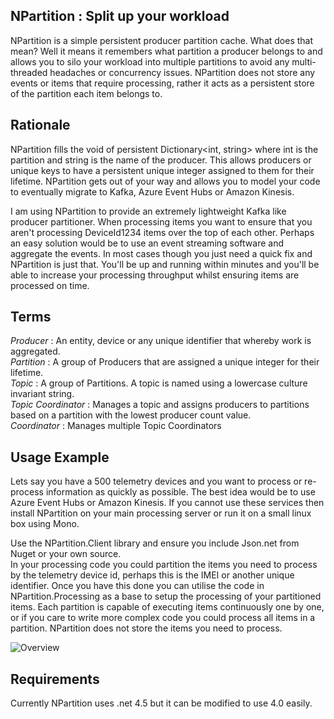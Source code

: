 ## NPartition : Split up your workload

NPartition is a simple persistent producer partition cache. What does that mean? Well it means it remembers what partition a producer belongs to and allows you to silo your workload into multiple partitions to avoid any multi-threaded headaches or concurrency issues. NPartition does not store any events or items that require processing, rather it acts as a persistent store of the partition each item belongs to.

## Rationale

NPartition fills the void of persistent Dictionary<int, string> where int is the partition and string is the name of the producer. This allows producers or unique keys to have a persistent unique integer assigned to them for their lifetime. NPartition gets out of your way and allows you to model your code to eventually migrate to Kafka, Azure Event Hubs or Amazon Kinesis.

I am using NPartition to provide an extremely lightweight Kafka like producer partitioner. When processing items you want to ensure that you aren't processing DeviceId1234 items over the top of each other. Perhaps an easy solution would be to use an event streaming software and aggregate the events. In most cases though you just need a quick fix and NPartition is just that. You'll be up and running within minutes and you'll be able to increase your processing throughput whilst ensuring items are processed on time.

## Terms

*Producer* 			: An entity, device or any unique identifier that whereby work is aggregated.<br/>
*Partition*			: A group of Producers that are assigned a unique integer for their lifetime.<br/>
*Topic*				: A group of Partitions. A topic is named using a lowercase culture invariant string.<br/>
*Topic Coordinator* : Manages a topic and assigns producers to partitions based on a partition with the lowest producer count value.<br/>
*Coordinator*		: Manages multiple Topic Coordinators<br/>

## Usage Example

Lets say you have a 500 telemetry devices and you want to process or re-process information as quickly as possible. The best idea would be to use Azure Event Hubs or Amazon Kinesis. If you cannot use these services then install NPartition on your main processing server or run it on a small linux box using Mono. 

Use the NPartition.Client library and ensure you include Json.net from Nuget or your own source. <br/>
In your processing code you could partition the items you need to process by the telemetry device id, perhaps this is the IMEI or another unique identifier. Once you have this done you can utilise the code in NPartition.Processing as a base to setup the processing of your partitioned items. Each partition is capable of executing items continuously one by one, or if you care to write more complex code you could process all items in a partition. NPartition does not store the items you need to process.

![Overview](http://i.imgur.com/jhnLvrK.png)

## Requirements

Currently NPartition uses .net 4.5 but it can be modified to use 4.0 easily.